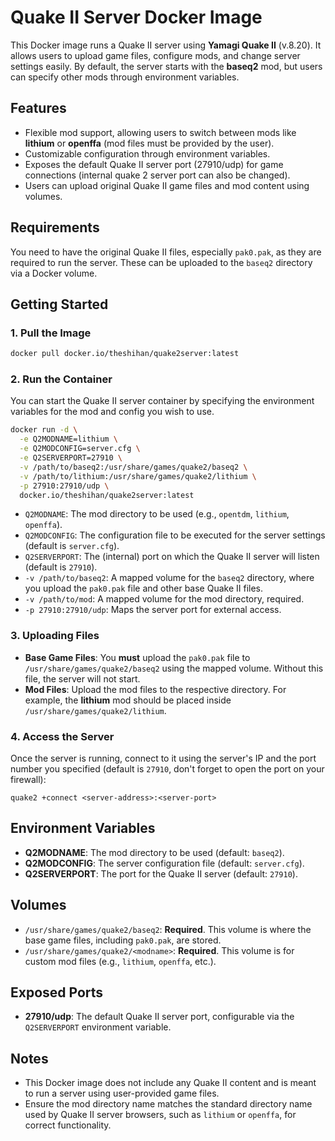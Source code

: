 
# Quake II Server Docker Image

This Docker image runs a Quake II server using **Yamagi Quake II** (v.8.20). It allows users to upload game files, configure mods, and change server settings easily. By default, the server starts with the **baseq2** mod, but users can specify other mods through environment variables.

## Features
- Flexible mod support, allowing users to switch between mods like **lithium** or **openffa** (mod files must be provided by the user).
- Customizable configuration through environment variables.
- Exposes the default Quake II server port (27910/udp) for game connections (internal quake 2 server port can also be changed).
- Users can upload original Quake II game files and mod content using volumes.

## Requirements
You need to have the original Quake II files, especially `pak0.pak`, as they are required to run the server. These can be uploaded to the `baseq2` directory via a Docker volume.

## Getting Started

### 1. Pull the Image
```bash
docker pull docker.io/theshihan/quake2server:latest
```

### 2. Run the Container

You can start the Quake II server container by specifying the environment variables for the mod and config you wish to use.

```bash
docker run -d \
  -e Q2MODNAME=lithium \
  -e Q2MODCONFIG=server.cfg \
  -e Q2SERVERPORT=27910 \
  -v /path/to/baseq2:/usr/share/games/quake2/baseq2 \
  -v /path/to/lithium:/usr/share/games/quake2/lithium \
  -p 27910:27910/udp \
  docker.io/theshihan/quake2server:latest
```

- `Q2MODNAME`: The mod directory to be used (e.g., `opentdm`, `lithium`, `openffa`).
- `Q2MODCONFIG`: The configuration file to be executed for the server settings (default is `server.cfg`).
- `Q2SERVERPORT`: The (internal) port on which the Quake II server will listen (default is `27910`).
- `-v /path/to/baseq2`: A mapped volume for the `baseq2` directory, where you upload the `pak0.pak` file and other base Quake II files.
- `-v /path/to/mod`: A mapped volume for the mod directory, required.
- `-p 27910:27910/udp`: Maps the server port for external access.

### 3. Uploading Files
- **Base Game Files**: You **must** upload the `pak0.pak` file to `/usr/share/games/quake2/baseq2` using the mapped volume. Without this file, the server will not start.
- **Mod Files**: Upload the mod files to the respective directory. For example, the **lithium** mod should be placed inside `/usr/share/games/quake2/lithium`.

### 4. Access the Server
Once the server is running, connect to it using the server's IP and the port number you specified (default is `27910`, don't forget to open the port on your firewall):
```
quake2 +connect <server-address>:<server-port>
```

## Environment Variables

- **Q2MODNAME**: The mod directory to be used (default: `baseq2`).
- **Q2MODCONFIG**: The server configuration file (default: `server.cfg`).
- **Q2SERVERPORT**: The port for the Quake II server (default: `27910`).

## Volumes

- `/usr/share/games/quake2/baseq2`: **Required**. This volume is where the base game files, including `pak0.pak`, are stored.
- `/usr/share/games/quake2/<modname>`: **Required**. This volume is for custom mod files (e.g., `lithium`, `openffa`, etc.).

## Exposed Ports

- **27910/udp**: The default Quake II server port, configurable via the `Q2SERVERPORT` environment variable.

## Notes

- This Docker image does not include any Quake II content and is meant to run a server using user-provided game files.
- Ensure the mod directory name matches the standard directory name used by Quake II server browsers, such as `lithium` or `openffa`, for correct functionality.
